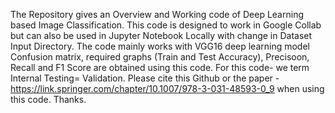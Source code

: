 The Repository gives an Overview and Working code of Deep Learning based Image Classification. 
This code is designed to work in Google Collab but can also be used in Jupyter Notebook Locally with change in Dataset Input Directory.
The code mainly works with VGG16 deep learning model
Confusion matrix, required graphs (Train and Test Accuracy), Precisoon, Recall and F1 Score are obtained using this code.
For this code- we term Internal Testing= Validation.
Please cite this Github or the paper - https://link.springer.com/chapter/10.1007/978-3-031-48593-0_9 when using this code. Thanks.
